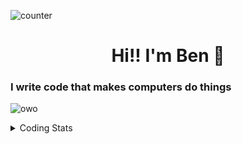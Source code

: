 ![counter](https://enwk7okkacbnf3i.m.pipedream.net)


<h1 align="center">Hi!! I'm Ben 👋</h1>

### I write code that makes computers do things
![owo](https://skills.thijs.gg/icons?i=ts,js,go,rust,postgres,redis,cf)

<details>
  <summary>Coding Stats</summary>

  ![langs](https://wakatime.com/share/@redpanda/4650c33e-d833-4e5d-92a8-35284444b6e7.svg)
</details>
